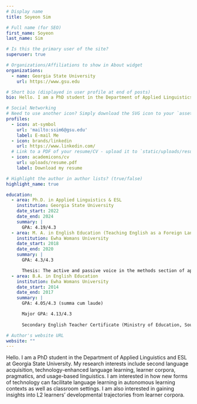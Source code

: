 ```yaml
---
# Display name
title: Soyeon Sim

# Full name (for SEO)
first_name: Soyeon
last_name: Sim

# Is this the primary user of the site?
superuser: true

# Organizations/Affiliations to show in About widget
organizations:
  - name: Georgia State University
    url: https://www.gsu.edu

# Short bio (displayed in user profile at end of posts)
bio: Hello. I am a PhD student in the Department of Applied Linguistics and ESL at Georgia State University. My research interests include second language acquisition, technology-enhanced language learning, learner corpora, pragmatics, and usage-based linguistics. I am interested in how new forms of technology can facilitate language learning in autonomous learning contexts as well as classroom settings. I am also interested in gaining insights into L2 learners’ developmental trajectories from learner corpora.

# Social Networking
# Need to use another icon? Simply download the SVG icon to your `assets/media/icons/` folder.
profiles:
  - icon: at-symbol
    url: 'mailto:ssim6@gsu.edu'
    label: E-mail Me
  - icon: brands/linkedin
    url: https://www.linkedin.com/
  # Link to a PDF of your resume/CV - upload it to `static/uploads/resume.pdf`
  - icon: academicons/cv
    url: uploads/resume.pdf
    label: Download my resume

# Highlight the author in author lists? (true/false)
highlight_name: true

education:
  - area: Ph.D. in Applied Linguistics & ESL
    institution: Georgia State University
    date_start: 2022
    date_end: 2024
    summary: |
      GPA: 4.19/4.3
  - area: M. A. in English Education (Teaching English as a Foreign Language)
    institution: Ewha Womans University
    date_start: 2018
    date_end: 2020
    summary: |
      GPA: 4.3/4.3

      Thesis: The active and passive voice in the methods section of applied linguistics research articles
  - area: B.A. in English Education
    institution: Ewha Womans University
    date_start: 2014
    date_end: 2017
    summary: |
      GPA: 4.05/4.3 (summa cum laude)

      Major GPA: 4.13/4.3
      
      Secondary English Teacher Certificate (Ministry of Education, South Korea)

# Author's website URL
website: ""
---
```


Hello. I am a PhD student in the Department of Applied Linguistics and ESL at Georgia State University. My research interests include second language acquisition, technology-enhanced language learning, learner corpora, pragmatics, and usage-based linguistics. I am interested in how new forms of technology can facilitate language learning in autonomous learning contexts as well as classroom settings. I am also interested in gaining insights into L2 learners’ developmental trajectories from learner corpora.
